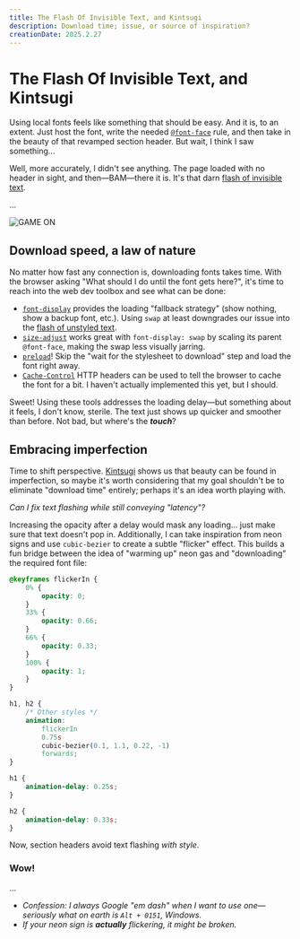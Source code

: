 ```yaml
---
title: The Flash Of Invisible Text, and Kintsugi
description: Download time; issue, or source of inspiration?
creationDate: 2025.2.27
---
```


# The Flash Of Invisible Text, and Kintsugi

Using local fonts feels like something that should be easy.
And it is, to an extent.
Just host the font,
write the needed [`@font-face`](https://developer.mozilla.org/en-US/docs/Web/CSS/@font-face) rule,
and then take in the beauty of that revamped section header.
But wait, I think I saw something...

Well, more accurately, I didn't see anything.
The page loaded with no header in sight, and then—BAM—there it is.
It's that darn [flash of invisible text](https://fonts.google.com/knowledge/glossary/foit).

...

![GAME ON](/assets/images/game-on.jpg "Photo by 8 verthing on Unsplash")

## Download speed, a law of nature

No matter how fast any connection is, downloading fonts takes time.
With the browser asking "What should I do until the font gets here?",
it's time to reach into the web dev toolbox and see what can be done:
- [`font-display`](https://developer.mozilla.org/en-US/docs/Web/CSS/@font-face/font-display)
provides the loading "fallback strategy"
(show nothing, show a backup font, etc.).
Using `swap` at least downgrades our issue into the
[flash of unstyled text](https://fonts.google.com/knowledge/glossary/fout).
- [`size-adjust`](https://developer.mozilla.org/en-US/docs/Web/CSS/@font-face/size-adjust)
works great with `font-display: swap` by scaling its parent `@font-face`,
making the swap less visually jarring.
- [`preload`](https://web.dev/articles/preload-critical-assets)!
Skip the "wait for the stylesheet to download" step and load the font right away.
- [`Cache-Control`](https://developer.mozilla.org/en-US/docs/Web/HTTP/Headers/Cache-Control)
HTTP headers can be used to tell the browser to cache the font for a bit.
I haven't actually implemented this yet, but I should.

Sweet! Using these tools addresses the loading delay—but
something about it feels, I don't know, sterile.
The text just shows up quicker and smoother than before.
Not bad, but where's the _**touch**_?

## Embracing imperfection

Time to shift perspective.
[Kintsugi](https://en.wikipedia.org/wiki/Kintsugi) shows us that
beauty can be found in imperfection,
so maybe it's worth considering that my goal shouldn't be to eliminate "download time" entirely;
perhaps it's an idea worth playing with.

_Can I fix text flashing while still conveying "latency"?_

Increasing the opacity after a delay would mask any loading...
just make sure that text doesn't pop in.
Additionally, I can take inspiration from neon signs and use `cubic-bezier` to create a subtle "flicker" effect.
This builds a fun bridge between the idea of "warming up" neon gas and
"downloading" the required font file:

```css
@keyframes flickerIn {
    0% {
        opacity: 0;
    }
    33% {
        opacity: 0.66;
    }
    66% {
        opacity: 0.33;
    }
    100% {
        opacity: 1;
    }
}

h1, h2 {
    /* Other styles */
    animation:
        flickerIn
        0.75s
        cubic-bezier(0.1, 1.1, 0.22, -1)
        forwards;
}

h1 {
    animation-delay: 0.25s;
}

h2 {
    animation-delay: 0.33s;
}
```

Now, section headers avoid text flashing _with style_.

### Wow!

...

- _Confession: I always Google "em dash" when I want to use one—seriously
what on earth is `Alt + 0151`, Windows._
- _If your neon sign is **actually** flickering, it might be broken._
